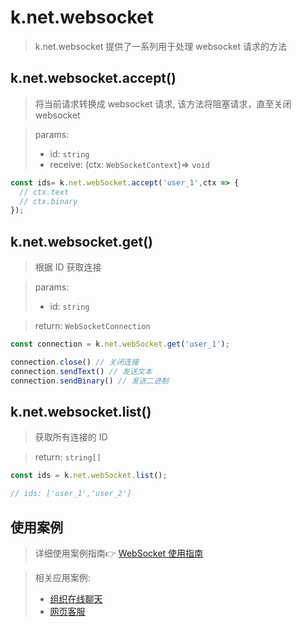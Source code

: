 # k.net.websocket

> k.net.websocket 提供了一系列用于处理 websocket 请求的方法

## k.net.websocket.accept()
> 将当前请求转换成 websocket 请求, 该方法将阻塞请求，直至关闭 websocket

> params:
> - id: `string`
> - receive: (ctx: `WebSocketContext`)=> `void`

```js
const ids= k.net.webSocket.accept('user_1',ctx => {
  // ctx.text
  // ctx.binary
});
```

## k.net.websocket.get()
> 根据 ID 获取连接  

> params:
> - id: `string`

> return: `WebSocketConnection`

```js
const connection = k.net.webSocket.get('user_1');

connection.close() // 关闭连接
connection.sendText() // 发送文本
connection.sendBinary() // 发送二进制
```

## k.net.websocket.list()
> 获取所有连接的 ID

> return: `string[]`

```js
const ids = k.net.webSocket.list();

// ids: ['user_1','user_2']
```

## 使用案例
> 详细使用案例指南👉  [WebSocket 使用指南](/dev-guide/practice/webSocket实战.md)

> 相关应用案例:
> - [组织在线聊天](https://www.kooboo.cn/_Admin/template/detail?templateId=c8225a39-6fb2-4976-8c92-56edb486ce4c)
> - [网页客服](https://www.kooboo.cn/_Admin/template/detail?templateId=76704acb-eecd-49e1-be22-038349bedce5)